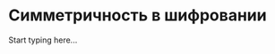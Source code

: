 # Симметричность в шифровании

<primary-label ref="extra"/>
<secondary-label ref="todo"/>

Start typing here...